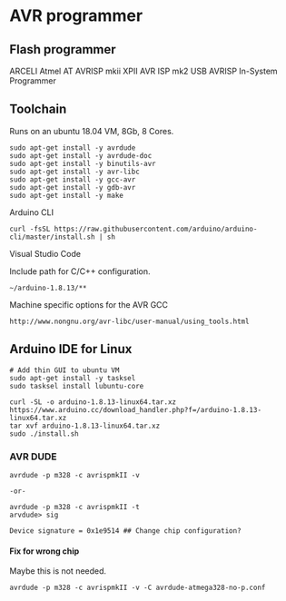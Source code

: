 # AVR programmer

## Flash programmer

ARCELI Atmel AT AVRISP mkii XPII AVR ISP mk2 USB AVRISP In-System Programmer

## Toolchain

Runs on an ubuntu 18.04 VM, 8Gb, 8 Cores.

```console
sudo apt-get install -y avrdude
sudo apt-get install -y avrdude-doc
sudo apt-get install -y binutils-avr
sudo apt-get install -y avr-libc
sudo apt-get install -y gcc-avr
sudo apt-get install -y gdb-avr
sudo apt-get install -y make 
```

Arduino CLI

```
curl -fsSL https://raw.githubusercontent.com/arduino/arduino-cli/master/install.sh | sh
```

Visual Studio Code 

Include path for C/C++ configuration.

```
~/arduino-1.8.13/**
```

Machine specific options for the AVR GCC

```
http://www.nongnu.org/avr-libc/user-manual/using_tools.html
```

## Arduino IDE for Linux

```console
# Add thin GUI to ubuntu VM
sudo apt-get install -y tasksel
sudo tasksel install lubuntu-core

curl -SL -o arduino-1.8.13-linux64.tar.xz https://www.arduino.cc/download_handler.php?f=/arduino-1.8.13-linux64.tar.xz
tar xvf arduino-1.8.13-linux64.tar.xz
sudo ./install.sh
```

### AVR DUDE

```console
avrdude -p m328 -c avrispmkII -v

-or-

avrdude -p m328 -c avrispmkII -t
arvdude> sig

Device signature = 0x1e9514 ## Change chip configuration?
```

#### Fix for wrong chip

Maybe this is not needed.

```console
avrdude -p m328 -c avrispmkII -v -C avrdude-atmega328-no-p.conf
```
